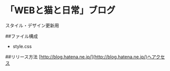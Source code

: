 # 「WEBと猫と日常」ブログ
スタイル・デザイン更新用

##ファイル構成
- style.css

##リリース方法
[http://blog.hatena.ne.jp/](http://blog.hatena.ne.jp/)へアクセス